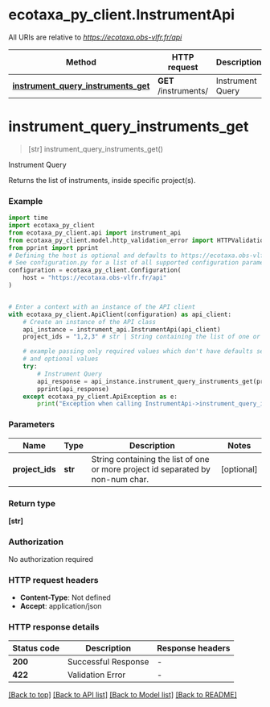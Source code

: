 # ecotaxa_py_client.InstrumentApi

All URIs are relative to *https://ecotaxa.obs-vlfr.fr/api*

Method | HTTP request | Description
------------- | ------------- | -------------
[**instrument_query_instruments_get**](InstrumentApi.md#instrument_query_instruments_get) | **GET** /instruments/ | Instrument Query


# **instrument_query_instruments_get**
> [str] instrument_query_instruments_get()

Instrument Query

Returns the list of instruments, inside specific project(s).

### Example


```python
import time
import ecotaxa_py_client
from ecotaxa_py_client.api import instrument_api
from ecotaxa_py_client.model.http_validation_error import HTTPValidationError
from pprint import pprint
# Defining the host is optional and defaults to https://ecotaxa.obs-vlfr.fr/api
# See configuration.py for a list of all supported configuration parameters.
configuration = ecotaxa_py_client.Configuration(
    host = "https://ecotaxa.obs-vlfr.fr/api"
)


# Enter a context with an instance of the API client
with ecotaxa_py_client.ApiClient(configuration) as api_client:
    # Create an instance of the API class
    api_instance = instrument_api.InstrumentApi(api_client)
    project_ids = "1,2,3" # str | String containing the list of one or more project id separated by non-num char. (optional)

    # example passing only required values which don't have defaults set
    # and optional values
    try:
        # Instrument Query
        api_response = api_instance.instrument_query_instruments_get(project_ids=project_ids)
        pprint(api_response)
    except ecotaxa_py_client.ApiException as e:
        print("Exception when calling InstrumentApi->instrument_query_instruments_get: %s\n" % e)
```


### Parameters

Name | Type | Description  | Notes
------------- | ------------- | ------------- | -------------
 **project_ids** | **str**| String containing the list of one or more project id separated by non-num char. | [optional]

### Return type

**[str]**

### Authorization

No authorization required

### HTTP request headers

 - **Content-Type**: Not defined
 - **Accept**: application/json


### HTTP response details

| Status code | Description | Response headers |
|-------------|-------------|------------------|
**200** | Successful Response |  -  |
**422** | Validation Error |  -  |

[[Back to top]](#) [[Back to API list]](../README.md#documentation-for-api-endpoints) [[Back to Model list]](../README.md#documentation-for-models) [[Back to README]](../README.md)

